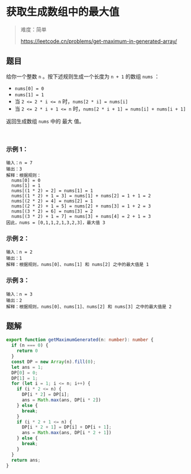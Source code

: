 # 获取生成数组中的最大值

> 难度：简单
>
> https://leetcode.cn/problems/get-maximum-in-generated-array/

## 题目

给你一个整数 `n` 。按下述规则生成一个长度为 `n + 1` 的数组 `nums` ：

- `nums[0] = 0`
- `nums[1] = 1`
- 当 `2 <= 2 * i <= n` 时，`nums[2 * i] = nums[i]`
- 当 `2 <= 2 * i + 1 <= n` 时，`nums[2 * i + 1] = nums[i] + nums[i + 1]`

返回生成数组 `nums` 中的 最大 值。

 

### 示例 1：
```
输入：n = 7
输出：3
解释：根据规则：
  nums[0] = 0
  nums[1] = 1
  nums[(1 * 2) = 2] = nums[1] = 1
  nums[(1 * 2) + 1 = 3] = nums[1] + nums[2] = 1 + 1 = 2
  nums[(2 * 2) = 4] = nums[2] = 1
  nums[(2 * 2) + 1 = 5] = nums[2] + nums[3] = 1 + 2 = 3
  nums[(3 * 2) = 6] = nums[3] = 2
  nums[(3 * 2) + 1 = 7] = nums[3] + nums[4] = 2 + 1 = 3
因此，nums = [0,1,1,2,1,3,2,3]，最大值 3
```

### 示例 2：
```
输入：n = 2
输出：1
解释：根据规则，nums[0]、nums[1] 和 nums[2] 之中的最大值是 1
```
### 示例 3：
```
输入：n = 3
输出：2
解释：根据规则，nums[0]、nums[1]、nums[2] 和 nums[3] 之中的最大值是 2
```

## 题解

```typescript
export function getMaximumGenerated(n: number): number {
  if (n === 0) {
    return 0
  }
  const DP = new Array(n).fill(0);
  let ans = 1;
  DP[0] = 0;
  DP[1] = 1;
  for (let i = 1; i <= n; i++) {
    if (i * 2 <= n) {
      DP[i * 2] = DP[i];
      ans = Math.max(ans, DP[i * 2])
    } else {
      break;
    }
    if (i * 2 + 1 <= n) {
      DP[i * 2 + 1] = DP[i] + DP[i + 1];
      ans = Math.max(ans, DP[i * 2 + 1])
    } else {
      break;
    }
  }
  return ans;
}

```
